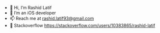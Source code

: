 - 👋 Hi, I’m Rashid Latif
- 👀 I’m an iOS developer
- 📫 Reach me at rashid.latif93@gmail.com
- 💞️ Stackoverflow https://stackoverflow.com/users/10383865/rashid-latif

<!---
rashidlatif55/rashidlatif55 is a ✨ special ✨ repository because its `README.md` (this file) appears on your GitHub profile.
You can click the Preview link to take a look at your changes.
--->
